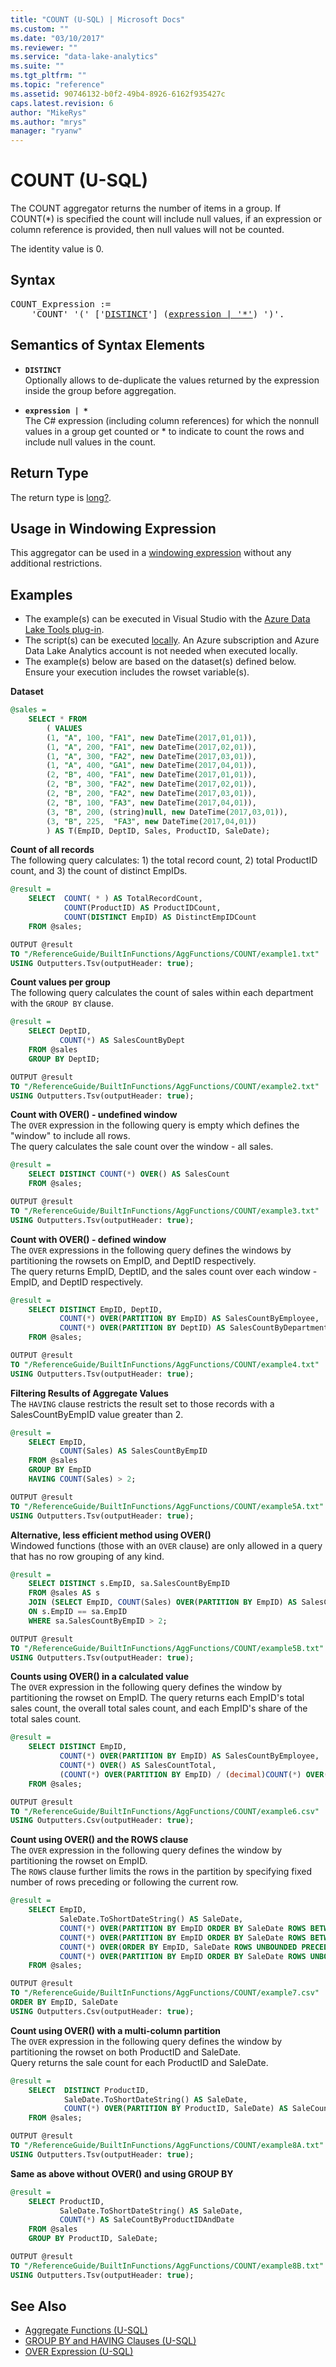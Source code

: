 ```yaml
---
title: "COUNT (U-SQL) | Microsoft Docs"
ms.custom: ""
ms.date: "03/10/2017"
ms.reviewer: ""
ms.service: "data-lake-analytics"
ms.suite: ""
ms.tgt_pltfrm: ""
ms.topic: "reference"
ms.assetid: 90746132-b0f2-49b4-8926-6162f935427c
caps.latest.revision: 6
author: "MikeRys"
ms.author: "mrys"
manager: "ryanw"
---
```


# COUNT (U-SQL)
The COUNT aggregator returns the number of items in a group. If COUNT(*) is specified the count will include null values, if an expression or column reference is provided, then null values will not be counted. 

The identity value is 0. 

## Syntax
<pre>
COUNT_Expression := 
    'COUNT' '(' ['<a href="#dist">DISTINCT</a>'] (<a href="#exp">expression | '*'</a>) ')'.  
</pre>

## Semantics of Syntax Elements 
* <a name="dist"></a>**`DISTINCT`**  
Optionally allows to de-duplicate the values returned by the expression inside the group before aggregation.  

* <a name="exp"></a>**`expression | *`**   
The C# expression (including column references) for which the nonnull values in a group get counted or * to indicate to count the rows and include null values in the count. 

## Return Type 
The return type is [long?](numeric-types-and-literals.md). 

## Usage in Windowing Expression 
This aggregator can be used in a [windowing expression](over-expression-u-sql.md) without any additional restrictions. 

## Examples
- The example(s) can be executed in Visual Studio with the [Azure Data Lake Tools plug-in](https://www.microsoft.com/download/details.aspx?id=49504).  
- The script(s) can be executed [locally](https://docs.microsoft.com/azure/data-lake-analytics/data-lake-analytics-data-lake-tools-local-run).  An Azure subscription and Azure Data Lake Analytics account is not needed when executed locally.
- The example(s) below are based on the dataset(s) defined below.  Ensure your execution includes the rowset variable(s).


**Dataset**   
```sql
@sales = 
    SELECT * FROM 
        ( VALUES
        (1, "A", 100, "FA1", new DateTime(2017,01,01)),
        (1, "A", 200, "FA1", new DateTime(2017,02,01)),
        (1, "A", 300, "FA2", new DateTime(2017,03,01)),
        (1, "A", 400, "GA1", new DateTime(2017,04,01)),
        (2, "B", 400, "FA1", new DateTime(2017,01,01)),
        (2, "B", 300, "FA2", new DateTime(2017,02,01)),
        (2, "B", 200, "FA2", new DateTime(2017,03,01)),
        (2, "B", 100, "FA3", new DateTime(2017,04,01)),
        (3, "B", 200, (string)null, new DateTime(2017,03,01)),
        (3, "B", 225,  "FA3", new DateTime(2017,04,01))
        ) AS T(EmpID, DeptID, Sales, ProductID, SaleDate);
```

**Count of all records**  
The following query calculates: 1) the total record count, 2) total ProductID count, and 3) the count of distinct EmpIDs.
```sql
@result =
    SELECT  COUNT( * ) AS TotalRecordCount,
            COUNT(ProductID) AS ProductIDCount,
            COUNT(DISTINCT EmpID) AS DistinctEmpIDCount
    FROM @sales;

OUTPUT @result
TO "/ReferenceGuide/BuiltInFunctions/AggFunctions/COUNT/example1.txt"
USING Outputters.Tsv(outputHeader: true);
```

**Count values per group**   
The following query calculates the count of sales within each department with the `GROUP BY` clause.
```sql
@result =
    SELECT DeptID,
           COUNT(*) AS SalesCountByDept
    FROM @sales
    GROUP BY DeptID;

OUTPUT @result
TO "/ReferenceGuide/BuiltInFunctions/AggFunctions/COUNT/example2.txt"
USING Outputters.Tsv(outputHeader: true);
```

**Count with OVER() - undefined window**  
The `OVER` expression in the following query is empty which defines the "window" to include all rows.   
The query calculates the sale count over the window - all sales.
```sql
@result =
    SELECT DISTINCT COUNT(*) OVER() AS SalesCount
    FROM @sales;

OUTPUT @result
TO "/ReferenceGuide/BuiltInFunctions/AggFunctions/COUNT/example3.txt"
USING Outputters.Tsv(outputHeader: true);
```

**Count with OVER() - defined window**   
The `OVER` expressions in the following query defines the windows by partitioning the rowsets on EmpID, and DeptID respectively.  
The query returns EmpID, DeptID, and the sales count over each window - EmpID, and DeptID respectively.
```sql
@result =
    SELECT DISTINCT EmpID, DeptID,
           COUNT(*) OVER(PARTITION BY EmpID) AS SalesCountByEmployee,
           COUNT(*) OVER(PARTITION BY DeptID) AS SalesCountByDepartment
    FROM @sales;

OUTPUT @result
TO "/ReferenceGuide/BuiltInFunctions/AggFunctions/COUNT/example4.txt"
USING Outputters.Tsv(outputHeader: true);
```

**Filtering Results of Aggregate Values**  
The `HAVING` clause restricts the result set to those records with a SalesCountByEmpID value greater than 2.
```sql
@result =
    SELECT EmpID,
           COUNT(Sales) AS SalesCountByEmpID
    FROM @sales
    GROUP BY EmpID
    HAVING COUNT(Sales) > 2;

OUTPUT @result
TO "/ReferenceGuide/BuiltInFunctions/AggFunctions/COUNT/example5A.txt"
USING Outputters.Tsv(outputHeader: true);
```

**Alternative, less efficient method using OVER()**  
Windowed functions (those with an `OVER` clause) are only allowed in a query that has no row grouping of any kind.
```sql
@result =
    SELECT DISTINCT s.EmpID, sa.SalesCountByEmpID
    FROM @sales AS s
    JOIN (SELECT EmpID, COUNT(Sales) OVER(PARTITION BY EmpID) AS SalesCountByEmpID FROM @sales) AS sa
    ON s.EmpID == sa.EmpID
    WHERE sa.SalesCountByEmpID > 2;

OUTPUT @result
TO "/ReferenceGuide/BuiltInFunctions/AggFunctions/COUNT/example5B.txt"
USING Outputters.Tsv(outputHeader: true);
```

**Counts using OVER() in a calculated value**   
The `OVER` expression in the following query defines the window by partitioning the rowset on EmpID. 
The query returns each EmpID's total sales count, the overall total sales count, and each EmpID's share of the total sales count.
```sql
@result =
    SELECT DISTINCT EmpID, 
           COUNT(*) OVER(PARTITION BY EmpID) AS SalesCountByEmployee,
           COUNT(*) OVER() AS SalesCountTotal,            
           (COUNT(*) OVER(PARTITION BY EmpID) / (decimal)COUNT(*) OVER()) * 100 AS EmployeesPercentOfSalesCountTotal
    FROM @sales;

OUTPUT @result
TO "/ReferenceGuide/BuiltInFunctions/AggFunctions/COUNT/example6.csv"
USING Outputters.Csv(outputHeader: true);
```

**Count using OVER() and the ROWS clause**   
The `OVER` expression in the following query defines the window by partitioning the rowset on EmpID.   
The `ROWS` clause further limits the rows in the partition by specifying fixed number of rows preceding or following the current row.
```sql
@result =
    SELECT EmpID,
           SaleDate.ToShortDateString() AS SaleDate,
           COUNT(*) OVER(PARTITION BY EmpID ORDER BY SaleDate ROWS BETWEEN 2 PRECEDING AND CURRENT ROW) AS threeMonthWindow_2PriorAndCurrent_ByEmpID,
           COUNT(*) OVER(PARTITION BY EmpID ORDER BY SaleDate ROWS BETWEEN 1 PRECEDING AND 1 FOLLOWING) AS threeMonthWindow_1Prior_Current_1Following_ByEmpID,
           COUNT(*) OVER(ORDER BY EmpID, SaleDate ROWS UNBOUNDED PRECEDING) AS rollingCount_allSales,
           COUNT(*) OVER(PARTITION BY EmpID ORDER BY SaleDate ROWS UNBOUNDED PRECEDING) AS rollingCount_ByEmpID           
    FROM @sales;

OUTPUT @result
TO "/ReferenceGuide/BuiltInFunctions/AggFunctions/COUNT/example7.csv"
ORDER BY EmpID, SaleDate
USING Outputters.Csv(outputHeader: true);
```

**Count using OVER() with a multi-column partition**   
The `OVER` expression in the following query defines the window by partitioning the rowset on both ProductID and SaleDate.  
Query returns the sale count for each ProductID and SaleDate.
```sql
@result =
    SELECT  DISTINCT ProductID,
            SaleDate.ToShortDateString() AS SaleDate,
            COUNT(*) OVER(PARTITION BY ProductID, SaleDate) AS SaleCountByProductIDAndDate
    FROM @sales;

OUTPUT @result
TO "/ReferenceGuide/BuiltInFunctions/AggFunctions/COUNT/example8A.txt"
USING Outputters.Tsv(outputHeader: true);
```

**Same as above without OVER() and using GROUP BY**  
```sql
@result =
    SELECT ProductID,
           SaleDate.ToShortDateString() AS SaleDate,
           COUNT(*) AS SaleCountByProductIDAndDate
    FROM @sales
    GROUP BY ProductID, SaleDate;

OUTPUT @result
TO "/ReferenceGuide/BuiltInFunctions/AggFunctions/COUNT/example8B.txt"
USING Outputters.Tsv(outputHeader: true);
```

## See Also 
* [Aggregate Functions (U-SQL)](aggregate-functions-u-sql.md)  
* [GROUP BY and HAVING Clauses (U-SQL)](group-by-and-having-clauses-u-sql.md)
* [OVER Expression (U-SQL)](over-expression-u-sql.md) 
